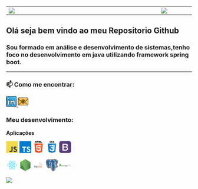 <center>
  <table>
    <tr>
        <td><img width="400px" align="left" src="https://github-readme-stats.vercel.app/api/top-langs/?username=inacioalv&hide=php&layout=compact&theme=radical" /></td>
        <td><img width="490px" align="left" src="https://github-readme-stats.vercel.app/api?username=inacioalv&theme=radical&show_icons=true"/>
</td>
    </tr>
  </table>
</center>

<h2>Olá seja bem vindo ao meu Repositorio Github </h2>

### Sou formado em análise e desenvolvimento de sistemas,tenho foco no desenvolvimento em java utilizando framework spring boot.
    

---

### 📫 Como me encontrar:

<a href="https://www.linkedin.com/in/inacio-alves-267686178/">
  <code><img alt="Linkedin" width="28" src="https://github.com/alquipo/alquipo/blob/main/img/linkedin.png" /></code>
</a>

<a href="mailto:juninhomend@gmail.com">
  <code><img alt="E-mail" width="28" src="https://github.com/alquipo/alquipo/blob/main/img/email.png" /></code>
</a>
<br/>

### Meu desenvolvimento:

**Aplicações**

<code><img height="32" src="https://raw.githubusercontent.com/github/explore/80688e429a7d4ef2fca1e82350fe8e3517d3494d/topics/javascript/javascript.png" alt="Javascript"/></code>
<code><img height="32" src="https://raw.githubusercontent.com/github/explore/80688e429a7d4ef2fca1e82350fe8e3517d3494d/topics/typescript/typescript.png" alt="Typescript"/></code>
<code><img height="32" src="https://raw.githubusercontent.com/github/explore/80688e429a7d4ef2fca1e82350fe8e3517d3494d/topics/html/html.png" alt="HTML5"/></code>
<code><img height="32" src="https://raw.githubusercontent.com/github/explore/80688e429a7d4ef2fca1e82350fe8e3517d3494d/topics/css/css.png" alt="CSS"/></code>
<code><img height="32" src="https://raw.githubusercontent.com/github/explore/80688e429a7d4ef2fca1e82350fe8e3517d3494d/topics/bootstrap/bootstrap.png" alt="Bootstrap"/></code>


<code><img height="32" src="https://raw.githubusercontent.com/github/explore/80688e429a7d4ef2fca1e82350fe8e3517d3494d/topics/react/react.png" alt="React"/></code>
<code><img height="32" src="https://raw.githubusercontent.com/github/explore/80688e429a7d4ef2fca1e82350fe8e3517d3494d/topics/nodejs/nodejs.png" alt="Nodejs"/></code>
<code><img height="32" src="https://raw.githubusercontent.com/github/explore/80688e429a7d4ef2fca1e82350fe8e3517d3494d/topics/mysql/mysql.png" alt="MySQL"/></code>
<code><img height="32" src="https://raw.githubusercontent.com/github/explore/80688e429a7d4ef2fca1e82350fe8e3517d3494d/topics/postgresql/postgresql.png" alt="PostegreSQL"/></code>
<code><img height="32" src="https://raw.githubusercontent.com/github/explore/80688e429a7d4ef2fca1e82350fe8e3517d3494d/topics/mongodb/mongodb.png" alt="MongoDB"/></code>


![](https://komarev.com/ghpvc/?username=inacioalv&color=blue&style=flat)
